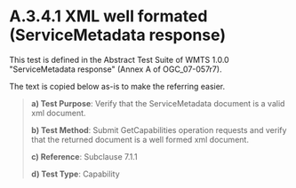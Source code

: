 # A.3.4.1 XML well formated (ServiceMetadata response)

This test is defined in the Abstract Test Suite of WMTS 1.0.0 "ServiceMetadata response" (Annex A of OGC_07-057r7).

The text is copied below as-is to make the referring easier.

> **a) Test Purpose**: Verify that the ServiceMetadata document is a valid xml document.
>
> **b) Test Method**: Submit GetCapabilities operation requests and verify that the returned document is a well formed xml document.
>
> **c) Reference**: Subclause 7.1.1
>
> **d) Test Type**: Capability
